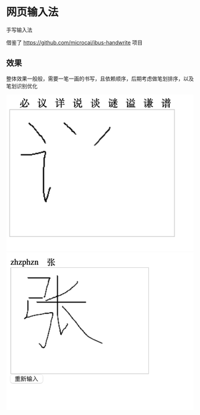 # 网页输入法

手写输入法

借鉴了 https://github.com/microcai/ibus-handwrite 项目

## 效果

整体效果一般般，需要一笔一画的书写，且依赖顺序，后期考虑做笔划排序，以及笔划识别优化

![shuo.png](assets/shuo.png)
![zhang.png](assets/zhang.png)
